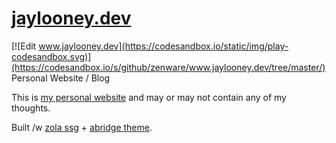 # [jaylooney.dev](https://jaylooney.dev)

[![Edit www.jaylooney.dev](https://codesandbox.io/static/img/play-codesandbox.svg)](https://codesandbox.io/s/github/zenware/www.jaylooney.dev/tree/master/)
Personal Website / Blog

This is [my personal website](https://jaylooney.dev) and may or may not contain any of my thoughts.

Built /w [zola ssg](https://www.getzola.org/) + [abridge theme](https://github.com/Jieiku/abridge).
